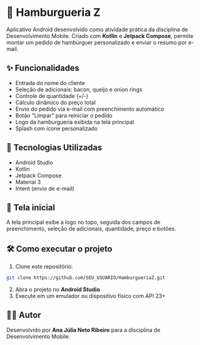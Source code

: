 # 🍔 Hamburgueria Z

Aplicativo Android desenvolvido como atividade prática da disciplina de Desenvolvimento Mobile. Criado com **Kotlin** e **Jetpack Compose**, permite montar um pedido de hambúrguer personalizado e enviar o resumo por e-mail.

## ✨ Funcionalidades

- Entrada do nome do cliente
- Seleção de adicionais: bacon, queijo e onion rings
- Controle de quantidade (+/-)
- Cálculo dinâmico do preço total
- Envio do pedido via e-mail com preenchimento automático
- Botão "Limpar" para reiniciar o pedido
- Logo da hamburgueria exibida na tela principal
- Splash com ícone personalizado

## 🧪 Tecnologias Utilizadas

- Android Studio
- Kotlin
- Jetpack Compose
- Material 3
- Intent (envio de e-mail)

## 📸 Tela inicial

A tela principal exibe a logo no topo, seguida dos campos de preenchimento, seleção de adicionais, quantidade, preço e botões.

## 🛠 Como executar o projeto

1. Clone este repositório:

```bash
git clone https://github.com/SEU_USUARIO/HamburgueriaZ.git
```

2. Abra o projeto no **Android Studio**
3. Execute em um emulador ou dispositivo físico com API 23+

## 👨‍💻 Autor

Desenvolvido por **Ana Júlia Neto Ribeiro** para a disciplina de Desenvolvimento Mobile.
